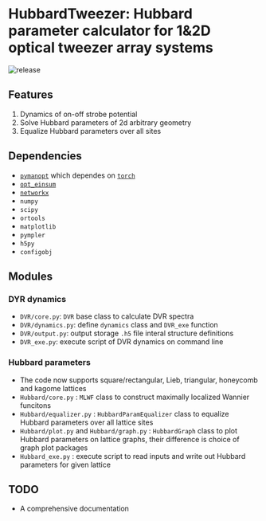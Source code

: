 # HubbardTweezer: Hubbard parameter calculator for 1&2D optical tweezer array systems

![release](https://img.shields.io/github/v/release/Kvanti17/HubbardTweezer?color=green&include_prereleases)

## Features

1. Dynamics of on-off strobe potential
2. Solve Hubbard parameters of 2d arbitrary geometry
3. Equalize Hubbard parameters over all sites

## Dependencies

* [`pymanopt`](https://github.com/pymanopt/pymanopt) which dependes on [`torch`](https://github.com/pytorch/pytorch)
* [`opt_einsum`](https://github.com/dgasmith/opt_einsum)
* [`networkx`](https://github.com/networkx/networkx)
* `numpy`
* `scipy`
* `ortools`
* `matplotlib`
* `pympler`
* `h5py`
* `configobj`

## Modules

### DYR dynamics

* `DVR/core.py`: `DVR` base class to calculate DVR spectra
* `DVR/dynamics.py`: define `dynamics` class and `DVR_exe` function
* `DVR/output.py`: output storage `.h5` file interal structure definitions
* `DVR_exe.py`: execute script of DVR dynamics on command line


### Hubbard parameters

* The code now supports square/rectangular, Lieb, triangular, honeycomb and kagome lattices
* `Hubbard/core.py` : `MLWF` class to construct maximally localized Wannier funcitons
* `Hubbard/equalizer.py` : `HubbardParamEqualizer` class to equalize Hubbard parameters over all lattice sites
* `Hubbard/plot.py` and `Hubbard/graph.py` : `HubbardGraph` class to plot Hubbard parameters on lattice graphs, their difference is choice of graph plot packages
* `Hubbard_exe.py` : execute script to read inputs and write out Hubbard parameters for given lattice

## TODO

* A comprehensive documentation
